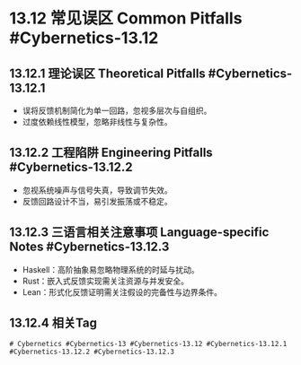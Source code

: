 # 13.12 常见误区 Common Pitfalls #Cybernetics-13.12

## 13.12.1 理论误区 Theoretical Pitfalls #Cybernetics-13.12.1

- 误将反馈机制简化为单一回路，忽视多层次与自组织。
- 过度依赖线性模型，忽略非线性与复杂性。

## 13.12.2 工程陷阱 Engineering Pitfalls #Cybernetics-13.12.2

- 忽视系统噪声与信号失真，导致调节失效。
- 反馈回路设计不当，易引发振荡或不稳定。

## 13.12.3 三语言相关注意事项 Language-specific Notes #Cybernetics-13.12.3

- Haskell：高阶抽象易忽略物理系统的时延与扰动。
- Rust：嵌入式反馈实现需关注资源与并发安全。
- Lean：形式化反馈证明需关注假设的完备性与边界条件。

## 13.12.4 相关Tag

`# Cybernetics #Cybernetics-13 #Cybernetics-13.12 #Cybernetics-13.12.1 #Cybernetics-13.12.2 #Cybernetics-13.12.3`
